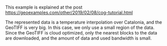 This example is explained at the post https://geoexamples.com/other/2019/02/08/cog-tutorial.html 

The represented data is a temperature interpolation over Catalonia, and the GeoTIFF is very big. In this case, we only use a small region of the data. Since the GeoTIFF is cloud optimized, only the nearest blocks to the data are downloaded, and the amount of data and used bandwidth is small.
